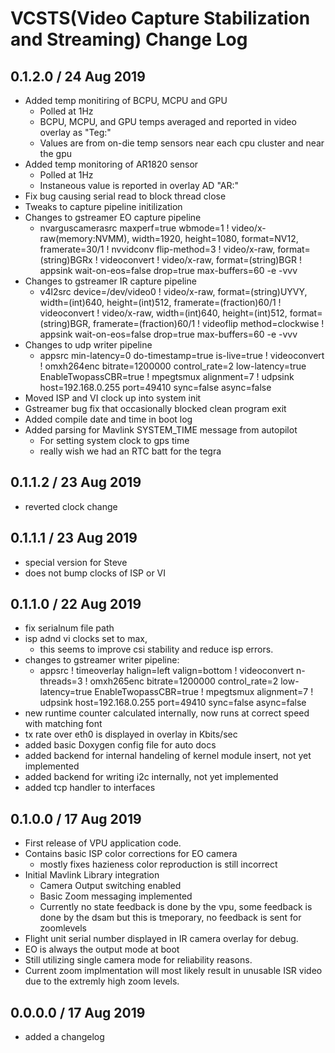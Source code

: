 # VCSTS(Video Capture Stabilization and Streaming) Change Log

## 0.1.2.0 / 24 Aug 2019

- Added temp monitiring of BCPU, MCPU and GPU
    - Polled at 1Hz
    - BCPU, MCPU, and GPU temps averaged and reported in video overlay as "Teg:"
    - Values are from on-die temp sensors near each cpu cluster and near the gpu
- Added temp monitoring of AR1820 sensor
    - Polled at 1Hz
    - Instaneous value is reported in overlay AD "AR:"
- Fix bug causing serial read to block thread close
- Tweaks to capture pipeline initilization
- Changes to gstreamer EO capture pipeline
    - nvarguscamerasrc maxperf=true wbmode=1 ! video/x-raw(memory:NVMM), width=1920, height=1080, format=NV12, framerate=30/1 ! nvvidconv flip-method=3 ! video/x-raw, format=(string)BGRx ! videoconvert ! video/x-raw, format=(string)BGR ! appsink wait-on-eos=false drop=true max-buffers=60 -e -vvv
- Changes to gstreamer IR capture pipeline
    - v4l2src device=/dev/video0 ! video/x-raw, format=(string)UYVY, width=(int)640, height=(int)512, framerate=(fraction)60/1 ! videoconvert ! video/x-raw, width=(int)640, height=(int)512, format=(string)BGR, framerate=(fraction)60/1 ! videoflip method=clockwise ! appsink wait-on-eos=false drop=true max-buffers=60 -e -vvv
- Changes to udp writer pipeline 
    - appsrc min-latency=0 do-timestamp=true is-live=true ! videoconvert ! omxh264enc bitrate=1200000 control_rate=2 low-latency=true EnableTwopassCBR=true ! mpegtsmux alignment=7 ! udpsink host=192.168.0.255 port=49410 sync=false async=false 
- Moved ISP and VI clock up into system init
- Gstreamer bug fix that occasionally blocked clean program exit
- Added compile date and time in boot log
- Added parsing for Mavlink SYSTEM_TIME message from autopilot
    - For setting system clock to gps time
    - really wish we had an RTC batt for the tegra

## 0.1.1.2 / 23 Aug 2019

- reverted clock change

## 0.1.1.1 / 23 Aug 2019

- special version for Steve
- does not bump clocks of ISP or VI

## 0.1.1.0 / 22 Aug 2019

- fix serialnum file path
- isp adnd vi clocks set to max, 
    - this seems to improve csi stability and reduce isp errors. 
- changes to gstreamer writer pipeline: 
    - appsrc ! timeoverlay halign=left valign=bottom ! videoconvert n-threads=3 ! omxh265enc bitrate=1200000 control_rate=2 low-latency=true EnableTwopassCBR=true ! mpegtsmux alignment=7 ! udpsink host=192.168.0.255 port=49410 sync=false async=false 
- new runtime counter calculated internally, now runs at correct speed with matching font
- tx rate over eth0 is displayed in overlay in Kbits/sec 
- added basic Doxygen config file for auto docs
- added backend for internal handeling of kernel module insert, not yet implemented
- added backend for writing i2c internally, not yet implemented
- added tcp handler to interfaces


## 0.1.0.0 / 17 Aug 2019

- First release of VPU application code.
- Contains basic ISP color corrections for EO camera
  - mostly fixes hazieness color reproduction is still incorrect
- Initial Mavlink Library integration
  - Camera Output switching enabled
  - Basic Zoom messaging implemented
  - Currently no state feedback is done by the vpu, some feedback is done by the dsam but this is tmeporary, no feedback is sent for zoomlevels
- Flight unit serial number displayed in IR camera overlay for debug.
- EO is always the output mode at boot
- Still utilizing single camera mode for reliability reasons.
- Current zoom implmentation will most likely result in unusable ISR video due to the extremly high zoom levels.  

## 0.0.0.0 / 17 Aug 2019

- added a changelog
